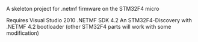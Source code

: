 A skeleton project for .netmf firmware on the STM32F4 micro

Requires 
Visual Studio 2010
.NETMF SDK 4.2
An STM32F4-Discovery with .NETMF 4.2 bootloader (other STM32F4 parts will work with some modification)
